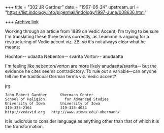 +++
title = "302 JR Gardner"
date = "1997-06-24"
upstream_url = "https://list.indology.info/pipermail/indology/1997-June/008636.html"

+++
[Archive link](https://list.indology.info/pipermail/indology/1997-June/008636.html)

Working through an article from 1889 on Vedic Accent, I'm trying to be
sure I'm translating these three terms correctly, as Leumann is arguing
for a restructuring of Vedic accent viz. ZB, so it's not always clear what
he means:

Hochton-- udaatta
Nebenton-- svarita
Vorton--  anudaatta

I'm feeling like nebenton/vorton are more likely anudaatta/svarita-- but
the evidence he cites seems contradictory.  To rule out a variable--can
anyone tell me the traditional German terms viz. Vedic accent?  

jrg

~~~~~~~~~~~~~~~~~~~~~~~~~~~~~~~~~~~~~~~~~~~~~~~~~~~~~~~~~
John Robert Gardner      Obermann Center
School of Religion         for Advanced Studies
University of Iowa       University of Iowa
319-335-2164             319-335-4034
http://vedavid.org	 http://www.uiowa.edu/~obermann/
~~~~~~~~~~~~~~~~~~~~~~~~~~~~~~~~~~~~~~~~~~~~~~~~~~~~~~~~~
It is ludicrous to consider language as anything other 
than that of which it is the transformation.






